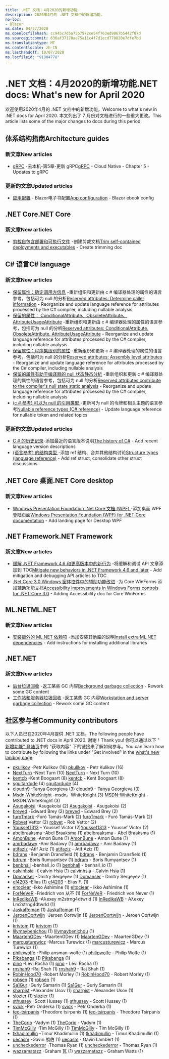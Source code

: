 ```yaml
---
title: .NET 文档：4月2020的新增功能
description: 2020年4月的 .NET 文档中的新增功能。
no-loc:
- Blazor
ms.date: 04/27/2020
ms.openlocfilehash: cc945c7d5a75b7972ce54f763ed9067b5442f87d
ms.sourcegitcommit: 636af37170ae75a11c4f7d1ecd770820e7dfe7bd
ms.translationtype: MT
ms.contentlocale: zh-CN
ms.lasthandoff: 10/07/2020
ms.locfileid: "91804778"
---
```

# <a name="net-docs-whats-new-for-april-2020"></a><span data-ttu-id="0c66a-103">.NET 文档：4月2020的新增功能</span><span class="sxs-lookup"><span data-stu-id="0c66a-103">.NET docs: What's new for April 2020</span></span>

<span data-ttu-id="0c66a-104">欢迎使用2020年4月的 .NET 文档中的新增功能。</span><span class="sxs-lookup"><span data-stu-id="0c66a-104">Welcome to what's new in .NET docs for April 2020.</span></span> <span data-ttu-id="0c66a-105">本文列出了 7 月份对文档进行的一些重大更改。</span><span class="sxs-lookup"><span data-stu-id="0c66a-105">This article lists some of the major changes to docs during this period.</span></span>

## <a name="architecture-guides"></a><span data-ttu-id="0c66a-106">体系结构指南</span><span class="sxs-lookup"><span data-stu-id="0c66a-106">Architecture guides</span></span>

### <a name="new-articles"></a><span data-ttu-id="0c66a-107">新文章</span><span class="sxs-lookup"><span data-stu-id="0c66a-107">New articles</span></span>

- <span data-ttu-id="0c66a-108">[gRPC](../architecture/cloud-native/grpc.md) -云本机-第5章-更新 gRPC</span><span class="sxs-lookup"><span data-stu-id="0c66a-108">[gRPC](../architecture/cloud-native/grpc.md) - Cloud Native - Chapter 5 - Updates to gRPC</span></span>

### <a name="updated-articles"></a><span data-ttu-id="0c66a-109">更新的文章</span><span class="sxs-lookup"><span data-stu-id="0c66a-109">Updated articles</span></span>

- <span data-ttu-id="0c66a-110">[应用配置](../architecture/blazor-for-web-forms-developers/config.md)  -  Blazor电子书配置</span><span class="sxs-lookup"><span data-stu-id="0c66a-110">[App configuration](../architecture/blazor-for-web-forms-developers/config.md) - Blazor ebook config</span></span>

## <a name="net-core"></a><span data-ttu-id="0c66a-111">.NET Core</span><span class="sxs-lookup"><span data-stu-id="0c66a-111">.NET Core</span></span>

### <a name="new-articles"></a><span data-ttu-id="0c66a-112">新文章</span><span class="sxs-lookup"><span data-stu-id="0c66a-112">New articles</span></span>

- <span data-ttu-id="0c66a-113">[剪裁自包含部署和可执行文件](../core/deploying/trim-self-contained.md) -创建剪裁文档</span><span class="sxs-lookup"><span data-stu-id="0c66a-113">[Trim self-contained deployments and executables](../core/deploying/trim-self-contained.md) - Create trimming doc</span></span>

## <a name="c-language"></a><span data-ttu-id="0c66a-114">C# 语言</span><span class="sxs-lookup"><span data-stu-id="0c66a-114">C# language</span></span>

### <a name="new-articles"></a><span data-ttu-id="0c66a-115">新文章</span><span class="sxs-lookup"><span data-stu-id="0c66a-115">New articles</span></span>

- <span data-ttu-id="0c66a-116">[保留属性：确定调用方信息](../csharp/language-reference/attributes/caller-information.md) -重新组织和更新由 c # 编译器处理的属性的语言参考，包括可为 null 的分析</span><span class="sxs-lookup"><span data-stu-id="0c66a-116">[Reserved attributes: Determine caller information](../csharp/language-reference/attributes/caller-information.md) - Reorganize and update language reference for attributes processed by the C# compiler, including nullable analysis</span></span>
- <span data-ttu-id="0c66a-117">[保留的属性： ConditionalAttribute、ObsoleteAttribute、AttributeUsageAttribute](../csharp/language-reference/attributes/general.md) -重新组织和更新由 c # 编译器处理的属性的语言参考，包括可为 null 的分析</span><span class="sxs-lookup"><span data-stu-id="0c66a-117">[Reserved attributes: ConditionalAttribute, ObsoleteAttribute, AttributeUsageAttribute](../csharp/language-reference/attributes/general.md) - Reorganize and update language reference for attributes processed by the C# compiler, including nullable analysis</span></span>
- <span data-ttu-id="0c66a-118">[保留属性：程序集级别的属性](../csharp/language-reference/attributes/global.md) -重新组织和更新 c # 编译器处理的属性的语言参考，包括可为 null 的分析</span><span class="sxs-lookup"><span data-stu-id="0c66a-118">[Reserved attributes: Assembly level attributes](../csharp/language-reference/attributes/global.md) - Reorganize and update language reference for attributes processed by the C# compiler, including nullable analysis</span></span>
- <span data-ttu-id="0c66a-119">[保留的属性有助于编译器的 null 状态静态分析](../csharp/language-reference/attributes/nullable-analysis.md) -重新组织和更新 c # 编译器处理的属性的语言参考，包括可为 null 的分析</span><span class="sxs-lookup"><span data-stu-id="0c66a-119">[Reserved attributes contribute to the compiler's null state static analysis](../csharp/language-reference/attributes/nullable-analysis.md) - Reorganize and update language reference for attributes processed by the C# compiler, including nullable analysis</span></span>
- <span data-ttu-id="0c66a-120">[ (c # 参考) 可以为 null 的引用类型 ](../csharp/language-reference/builtin-types/nullable-reference-types.md) -更新可为 null 的令牌和相关主题的语言参考</span><span class="sxs-lookup"><span data-stu-id="0c66a-120">[Nullable reference types (C# reference)](../csharp/language-reference/builtin-types/nullable-reference-types.md) - Update language reference for nullable token and related topics</span></span>

### <a name="updated-articles"></a><span data-ttu-id="0c66a-121">更新的文章</span><span class="sxs-lookup"><span data-stu-id="0c66a-121">Updated articles</span></span>

- <span data-ttu-id="0c66a-122">[C \# 的历史记录](../csharp/whats-new/csharp-version-history.md)-添加最近的语言版本说明</span><span class="sxs-lookup"><span data-stu-id="0c66a-122">[The history of C\#](../csharp/whats-new/csharp-version-history.md) - Add recent language version descriptions</span></span>
- <span data-ttu-id="0c66a-123">[ (语言参考) 的结构类型 ](../csharp/language-reference/builtin-types/struct.md) -添加 ref 结构、合并其他结构讨论</span><span class="sxs-lookup"><span data-stu-id="0c66a-123">[Structure types (language reference)](../csharp/language-reference/builtin-types/struct.md) - Add ref struct, consolidate other struct discussions</span></span>

## <a name="net-core-desktop"></a><span data-ttu-id="0c66a-124">.NET Core 桌面</span><span class="sxs-lookup"><span data-stu-id="0c66a-124">.NET Core desktop</span></span>

### <a name="new-articles"></a><span data-ttu-id="0c66a-125">新文章</span><span class="sxs-lookup"><span data-stu-id="0c66a-125">New articles</span></span>

- <span data-ttu-id="0c66a-126">[Windows Presentation Foundation .Net Core 文档 (WPF) ](/dotnet/desktop/wpf/) -添加桌面 WPF 登陆页面</span><span class="sxs-lookup"><span data-stu-id="0c66a-126">[Windows Presentation Foundation (WPF) for .NET Core documentation](/dotnet/desktop/wpf/) - Add landing page for Desktop WPF</span></span>

## <a name="net-framework"></a><span data-ttu-id="0c66a-127">.NET Framework</span><span class="sxs-lookup"><span data-stu-id="0c66a-127">.NET Framework</span></span>

### <a name="new-articles"></a><span data-ttu-id="0c66a-128">新文章</span><span class="sxs-lookup"><span data-stu-id="0c66a-128">New articles</span></span>

- <span data-ttu-id="0c66a-129">[缓解 .NET Framework 4.6 和更高版本中的新行为](../framework/migration-guide/mitigations.md) -将缓解和调试 API 文章添加到 TOC</span><span class="sxs-lookup"><span data-stu-id="0c66a-129">[Mitigate new behaviors in .NET Framework 4.6 and later](../framework/migration-guide/mitigations.md) - Add mitigation and debugging API articles to TOC</span></span>
- <span data-ttu-id="0c66a-130">[.Net Core 3.0 Windows 窗体控件中的辅助功能改进](/dotnet/desktop/winforms/windows-forms-accessibility-improvements) -为 Core WinForms 添加辅助功能文档</span><span class="sxs-lookup"><span data-stu-id="0c66a-130">[Accessibility improvements in Windows Forms controls for .NET Core 3.0](/dotnet/desktop/winforms/windows-forms-accessibility-improvements) - Adding Accessibility doc for Core WinForms</span></span>

## <a name="mlnet"></a><span data-ttu-id="0c66a-131">ML.NET</span><span class="sxs-lookup"><span data-stu-id="0c66a-131">ML.NET</span></span>

### <a name="new-articles"></a><span data-ttu-id="0c66a-132">新文章</span><span class="sxs-lookup"><span data-stu-id="0c66a-132">New articles</span></span>

- <span data-ttu-id="0c66a-133">[安装额外的 ML.NET 依赖项](../machine-learning/how-to-guides/install-extra-dependencies.md) -添加安装其他库的说明</span><span class="sxs-lookup"><span data-stu-id="0c66a-133">[Install extra ML.NET dependencies](../machine-learning/how-to-guides/install-extra-dependencies.md) - Add instructions for installing additional libraries</span></span>

## <a name="net"></a><span data-ttu-id="0c66a-134">.NET</span><span class="sxs-lookup"><span data-stu-id="0c66a-134">.NET</span></span>

### <a name="new-articles"></a><span data-ttu-id="0c66a-135">新文章</span><span class="sxs-lookup"><span data-stu-id="0c66a-135">New articles</span></span>

- <span data-ttu-id="0c66a-136">[后台垃圾回收](../standard/garbage-collection/background-gc.md) -返工某些 GC 内容</span><span class="sxs-lookup"><span data-stu-id="0c66a-136">[Background garbage collection](../standard/garbage-collection/background-gc.md) - Rework some GC content</span></span>
- <span data-ttu-id="0c66a-137">[工作站和服务器垃圾回收](../standard/garbage-collection/workstation-server-gc.md) -返工某些 GC 内容</span><span class="sxs-lookup"><span data-stu-id="0c66a-137">[Workstation and server garbage collection](../standard/garbage-collection/workstation-server-gc.md) - Rework some GC content</span></span>

## <a name="community-contributors"></a><span data-ttu-id="0c66a-138">社区参与者</span><span class="sxs-lookup"><span data-stu-id="0c66a-138">Community contributors</span></span>

<span data-ttu-id="0c66a-139">以下人员已在2020年4月提供 .NET 文档。</span><span class="sxs-lookup"><span data-stu-id="0c66a-139">The following people have contributed to .NET docs in April 2020.</span></span> <span data-ttu-id="0c66a-140">谢谢！</span><span class="sxs-lookup"><span data-stu-id="0c66a-140">Thank you!</span></span> <span data-ttu-id="0c66a-141">你可以通过以下 " [新增功能" 登陆页](index.yml)中的 "获取内容" 下的链接来了解如何参与。</span><span class="sxs-lookup"><span data-stu-id="0c66a-141">You can learn how to contribute by following the links under "Get involved" in the [what's new landing page](index.yml).</span></span>

- <span data-ttu-id="0c66a-142">[pkulikov](https://github.com/pkulikov) -Petr Kulikov (16) </span><span class="sxs-lookup"><span data-stu-id="0c66a-142">[pkulikov](https://github.com/pkulikov) - Petr Kulikov (16)</span></span>
- <span data-ttu-id="0c66a-143">[NextTurn](https://github.com/NextTurn) -Next Turn (10) </span><span class="sxs-lookup"><span data-stu-id="0c66a-143">[NextTurn](https://github.com/NextTurn) - Next Turn (10)</span></span>
- <span data-ttu-id="0c66a-144">[kentcb](https://github.com/kentcb) -Kent Boogaart (8) </span><span class="sxs-lookup"><span data-stu-id="0c66a-144">[kentcb](https://github.com/kentcb) - Kent Boogaart (8)</span></span>
- <span data-ttu-id="0c66a-145">[sguitardude](https://github.com/sguitardude) (4) </span><span class="sxs-lookup"><span data-stu-id="0c66a-145">[sguitardude](https://github.com/sguitardude) (4)</span></span>
- <span data-ttu-id="0c66a-146">[cloudn9](https://github.com/cloudn9) -Tanya Georgieva (3) </span><span class="sxs-lookup"><span data-stu-id="0c66a-146">[cloudn9](https://github.com/cloudn9) - Tanya Georgieva (3)</span></span>
- <span data-ttu-id="0c66a-147">[Msdn-WhiteKnight](https://github.com/MSDN-WhiteKnight) -msdn。WhiteKnight (3) </span><span class="sxs-lookup"><span data-stu-id="0c66a-147">[MSDN-WhiteKnight](https://github.com/MSDN-WhiteKnight) - MSDN.WhiteKnight (3)</span></span>
- <span data-ttu-id="0c66a-148">[Asugakoisi](https://github.com/Asugakoisi) -Asugakoisi (2) </span><span class="sxs-lookup"><span data-stu-id="0c66a-148">[Asugakoisi](https://github.com/Asugakoisi) - Asugakoisi (2)</span></span>
- <span data-ttu-id="0c66a-149">[breyed](https://github.com/breyed) -Edward Brey (2) </span><span class="sxs-lookup"><span data-stu-id="0c66a-149">[breyed](https://github.com/breyed) - Edward Brey (2)</span></span>
- <span data-ttu-id="0c66a-150">[furoTmark](https://github.com/furoTmark) -Furó Tamás-Márk (2) </span><span class="sxs-lookup"><span data-stu-id="0c66a-150">[furoTmark](https://github.com/furoTmark) -  Furó Tamás-Márk (2)</span></span>
- <span data-ttu-id="0c66a-151">[Robvet](https://github.com/robvet) Vettor (2) </span><span class="sxs-lookup"><span data-stu-id="0c66a-151">[robvet](https://github.com/robvet) - Rob Vettor (2)</span></span>
- <span data-ttu-id="0c66a-152">[Youssef1313](https://github.com/Youssef1313) - Youssef Victor (2)</span><span class="sxs-lookup"><span data-stu-id="0c66a-152">[Youssef1313](https://github.com/Youssef1313) - Youssef Victor (2)</span></span>
- <span data-ttu-id="0c66a-153">[abelbraaksma](https://github.com/abelbraaksma) -Abel Braaksma (1) </span><span class="sxs-lookup"><span data-stu-id="0c66a-153">[abelbraaksma](https://github.com/abelbraaksma) - Abel Braaksma (1)</span></span>
- <span data-ttu-id="0c66a-154">[AmonBune](https://github.com/AmonBune) -Amon Bune (1) </span><span class="sxs-lookup"><span data-stu-id="0c66a-154">[AmonBune](https://github.com/AmonBune) - Amon Bune (1)</span></span>
- <span data-ttu-id="0c66a-155">[amrbadawy](https://github.com/amrbadawy) -Amr Badawy (1) </span><span class="sxs-lookup"><span data-stu-id="0c66a-155">[amrbadawy](https://github.com/amrbadawy) - Amr Badawy (1)</span></span>
- <span data-ttu-id="0c66a-156">[atifaziz](https://github.com/atifaziz) -Atif Aziz (1) </span><span class="sxs-lookup"><span data-stu-id="0c66a-156">[atifaziz](https://github.com/atifaziz) - Atif Aziz (1)</span></span>
- <span data-ttu-id="0c66a-157">[bdrans](https://github.com/bdrans) -Benjamin Dransfield (1) </span><span class="sxs-lookup"><span data-stu-id="0c66a-157">[bdrans](https://github.com/bdrans) - Benjamin Dransfield (1)</span></span>
- <span data-ttu-id="0c66a-158">[bdrum](https://github.com/bdrum) -Boris Rumyantsev (1) </span><span class="sxs-lookup"><span data-stu-id="0c66a-158">[bdrum](https://github.com/bdrum) - Boris Rumyantsev (1)</span></span>
- <span data-ttu-id="0c66a-159">[benbhall](https://github.com/benbhall) -benhall_io (1) </span><span class="sxs-lookup"><span data-stu-id="0c66a-159">[benbhall](https://github.com/benbhall) - benhall_io (1)</span></span>
- <span data-ttu-id="0c66a-160">[calvinhsia](https://github.com/calvinhsia) -《 calvin Hsia (1) </span><span class="sxs-lookup"><span data-stu-id="0c66a-160">[calvinhsia](https://github.com/calvinhsia) - Calvin Hsia (1)</span></span>
- <span data-ttu-id="0c66a-161">[Domanser](https://github.com/Domanser) -Dmitry Sergeyev (1) </span><span class="sxs-lookup"><span data-stu-id="0c66a-161">[Domanser](https://github.com/Domanser) - Dmitry Sergeyev (1)</span></span>
- <span data-ttu-id="0c66a-162">[ef4203](https://github.com/ef4203) -Elias (1) </span><span class="sxs-lookup"><span data-stu-id="0c66a-162">[ef4203](https://github.com/ef4203) - Elias F. (1)</span></span>
- <span data-ttu-id="0c66a-163">[eltociear](https://github.com/eltociear) -Ikko Ashimine (1) </span><span class="sxs-lookup"><span data-stu-id="0c66a-163">[eltociear](https://github.com/eltociear) - Ikko Ashimine (1)</span></span>
- <span data-ttu-id="0c66a-164">[ForNeVeR](https://github.com/ForNeVeR) -Friedrich von 从不 (1) </span><span class="sxs-lookup"><span data-stu-id="0c66a-164">[ForNeVeR](https://github.com/ForNeVeR) - Friedrich von Never (1)</span></span>
- <span data-ttu-id="0c66a-165">[InRedikaWB](https://github.com/InRedikaWB) -Aλexey m2strng4dtwrld (1) </span><span class="sxs-lookup"><span data-stu-id="0c66a-165">[InRedikaWB](https://github.com/InRedikaWB) - Aλexey I.m2strng4dtwrld (1)</span></span>
- <span data-ttu-id="0c66a-166">[JaskaRoman](https://github.com/JaskaRoman) (1) </span><span class="sxs-lookup"><span data-stu-id="0c66a-166">[JaskaRoman](https://github.com/JaskaRoman) (1)</span></span>
- <span data-ttu-id="0c66a-167">[JeroenOortwijn](https://github.com/JeroenOortwijn) -Jeroen Oortwijn (1) </span><span class="sxs-lookup"><span data-stu-id="0c66a-167">[JeroenOortwijn](https://github.com/JeroenOortwijn) - Jeroen Oortwijn (1)</span></span>
- <span data-ttu-id="0c66a-168">[krivtom](https://github.com/krivtom) (1) </span><span class="sxs-lookup"><span data-stu-id="0c66a-168">[krivtom](https://github.com/krivtom) (1)</span></span>
- <span data-ttu-id="0c66a-169">[lilymaybenichou](https://github.com/lilymaybenichou) (1) </span><span class="sxs-lookup"><span data-stu-id="0c66a-169">[lilymaybenichou](https://github.com/lilymaybenichou) (1)</span></span>
- <span data-ttu-id="0c66a-170">[MaartenGDev](https://github.com/MaartenGDev) -MaartenGDev (1) </span><span class="sxs-lookup"><span data-stu-id="0c66a-170">[MaartenGDev](https://github.com/MaartenGDev) - MaartenGDev (1)</span></span>
- <span data-ttu-id="0c66a-171">[marcusturewicz](https://github.com/marcusturewicz) -Marcus Turewicz (1) </span><span class="sxs-lookup"><span data-stu-id="0c66a-171">[marcusturewicz](https://github.com/marcusturewicz) - Marcus Turewicz (1)</span></span>
- <span data-ttu-id="0c66a-172">[philipwolfe](https://github.com/philipwolfe) -Philip ansman-wolfe (1) </span><span class="sxs-lookup"><span data-stu-id="0c66a-172">[philipwolfe](https://github.com/philipwolfe) - Philip Wolfe (1)</span></span>
- <span data-ttu-id="0c66a-173">[Pikabanga](https://github.com/Pikabanga) (1) </span><span class="sxs-lookup"><span data-stu-id="0c66a-173">[Pikabanga](https://github.com/Pikabanga) (1)</span></span>
- <span data-ttu-id="0c66a-174">[pino](https://github.com/pino) -Levi Rocha (1) </span><span class="sxs-lookup"><span data-stu-id="0c66a-174">[pino](https://github.com/pino) - Levi Rocha (1)</span></span>
- <span data-ttu-id="0c66a-175">[rnshah9](https://github.com/rnshah9) -Raj Shah (1) </span><span class="sxs-lookup"><span data-stu-id="0c66a-175">[rnshah9](https://github.com/rnshah9) - Raj Shah (1)</span></span>
- <span data-ttu-id="0c66a-176">[RobinHood70](https://github.com/RobinHood70) -Robert Morley (1) </span><span class="sxs-lookup"><span data-stu-id="0c66a-176">[RobinHood70](https://github.com/RobinHood70) - Robert Morley (1)</span></span>
- <span data-ttu-id="0c66a-177">[robsen](https://github.com/robsen) (1) </span><span class="sxs-lookup"><span data-stu-id="0c66a-177">[robsen](https://github.com/robsen) (1)</span></span>
- <span data-ttu-id="0c66a-178">[Sa1Gur](https://github.com/Sa1Gur) -Guriy Samarin (1) </span><span class="sxs-lookup"><span data-stu-id="0c66a-178">[Sa1Gur](https://github.com/Sa1Gur) - Guriy Samarin (1)</span></span>
- <span data-ttu-id="0c66a-179">[sharpist](https://github.com/sharpist) -Alexander Usov (1) </span><span class="sxs-lookup"><span data-stu-id="0c66a-179">[sharpist](https://github.com/sharpist) - Alexander Usov (1)</span></span>
- <span data-ttu-id="0c66a-180">[slozier](https://github.com/slozier) (1) </span><span class="sxs-lookup"><span data-stu-id="0c66a-180">[slozier](https://github.com/slozier) (1)</span></span>
- <span data-ttu-id="0c66a-181">[sthussey](https://github.com/sthussey) -Scott Hussey (1) </span><span class="sxs-lookup"><span data-stu-id="0c66a-181">[sthussey](https://github.com/sthussey) - Scott Hussey (1)</span></span>
- <span data-ttu-id="0c66a-182">[svick](https://github.com/svick) -Petr Onderka (1) </span><span class="sxs-lookup"><span data-stu-id="0c66a-182">[svick](https://github.com/svick) - Petr Onderka (1)</span></span>
- <span data-ttu-id="0c66a-183">[teo-tsirpanis](https://github.com/teo-tsirpanis) -Theodore tsirpanis (1) </span><span class="sxs-lookup"><span data-stu-id="0c66a-183">[teo-tsirpanis](https://github.com/teo-tsirpanis) - Theodore Tsirpanis (1)</span></span>
- <span data-ttu-id="0c66a-184">[TheCorio](https://github.com/TheCorio) -Vadym (1) </span><span class="sxs-lookup"><span data-stu-id="0c66a-184">[TheCorio](https://github.com/TheCorio) - Vadym (1)</span></span>
- <span data-ttu-id="0c66a-185">[TimMcGilly](https://github.com/TimMcGilly) -Tim McGilly (1) </span><span class="sxs-lookup"><span data-stu-id="0c66a-185">[TimMcGilly](https://github.com/TimMcGilly) - Tim McGilly (1)</span></span>
- <span data-ttu-id="0c66a-186">[tkhadimullin](https://github.com/tkhadimullin) -Timur Khadimullin (1) </span><span class="sxs-lookup"><span data-stu-id="0c66a-186">[tkhadimullin](https://github.com/tkhadimullin) - Timur Khadimullin (1)</span></span>
- <span data-ttu-id="0c66a-187">[uecasm](https://github.com/uecasm) -Gavin 朗伯 (1) </span><span class="sxs-lookup"><span data-stu-id="0c66a-187">[uecasm](https://github.com/uecasm) - Gavin Lambert (1)</span></span>
- <span data-ttu-id="0c66a-188">[uncheckederror](https://github.com/uncheckederror) -Thomas Ryan (1) </span><span class="sxs-lookup"><span data-stu-id="0c66a-188">[uncheckederror](https://github.com/uncheckederror) - Thomas Ryan (1)</span></span>
- <span data-ttu-id="0c66a-189">[wazzamatazz](https://github.com/wazzamatazz) -Graham 瓦 (1) </span><span class="sxs-lookup"><span data-stu-id="0c66a-189">[wazzamatazz](https://github.com/wazzamatazz) - Graham Watts (1)</span></span>
